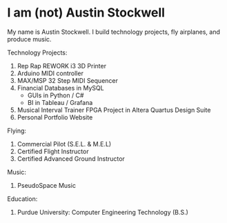 # I am (not) Austin Stockwell
My name is Austin Stockwell.  I build technology projects, fly airplanes, and produce music.  

Technology Projects:
1) Rep Rap REWORK i3 3D Printer
2) Arduino MIDI controller
3) MAX/MSP 32 Step MIDI Sequencer
4) Financial Databases in MySQL
    - GUIs in Python / C#
    - BI in Tableau / Grafana
5) Musical Interval Trainer FPGA Project in Altera Quartus Design Suite
6) Personal Portfolio Website 


Flying:
1) Commercial Pilot (S.E.L. & M.E.L)
2) Certified Flight Instructor
3) Certified Advanced Ground Instructor


Music:
1) PseudoSpace Music


Education: 
1) Purdue University: Computer Engineering Technology (B.S.)
